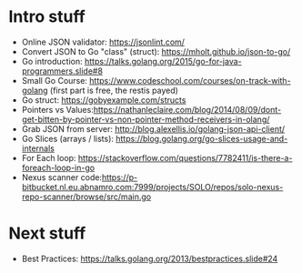 # Intro stuff

* Online JSON validator: https://jsonlint.com/
* Convert JSON to Go "class" (struct): https://mholt.github.io/json-to-go/
* Go introduction: https://talks.golang.org/2015/go-for-java-programmers.slide#8
* Small Go Course: https://www.codeschool.com/courses/on-track-with-golang (first part is free, the restis payed)
* Go struct: https://gobyexample.com/structs
* Pointers vs Values:https://nathanleclaire.com/blog/2014/08/09/dont-get-bitten-by-pointer-vs-non-pointer-method-receivers-in-olang/
* Grab JSON from server: http://blog.alexellis.io/golang-json-api-client/
* Go Slices (arrays / lists): https://blog.golang.org/go-slices-usage-and-internals
* For Each loop: https://stackoverflow.com/questions/7782411/is-there-a-foreach-loop-in-go
* Nexus scanner code:https://p-bitbucket.nl.eu.abnamro.com:7999/projects/SOLO/repos/solo-nexus-repo-scanner/browse/src/main.go

# Next stuff

* Best Practices: https://talks.golang.org/2013/bestpractices.slide#24